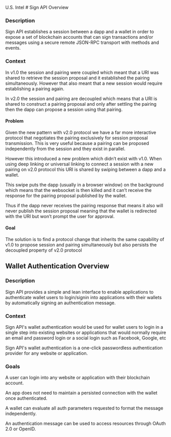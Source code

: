 U.S. Intel # Sign API Overview

### Description

Sign API establishes a session between a dapp and a wallet in order to expose a set of blockchain accounts that can sign transactions and/or messages using a secure remote JSON-RPC transport with methods and events.

### Context

In v1.0 the session and pairing were coupled which meant that a URI was shared to retrieve the session proposal and it established the pairing simultaneously. However that also meant that a new session would require establishing a pairing again.

In v2.0 the session and pairing are decoupled which means that a URI is shared to construct a pairing proposal and only after settling the pairing then the dapp can propose a session using that pairing.

#### Problem

Given the new pattern with v2.0 protocol we have a far more interactive protocol that negotiates the pairing exclusively for session proposal transmission. This is very useful because a pairing can be proposed independently from the session and they exist in parallel.

However this introduced a new problem which didn’t exist with v1.0. When using deep linking or universal linking to connect a session with a new pairing on v2.0 protocol this URI is shared by swiping between a dapp and a wallet.

This swipe puts the dapp (usually in a browser window) on the background which means that the websocket is then killed and it can’t receive the response for the pairing proposal published by the wallet.

Thus if the dapp never receives the pairing response that means it also will never publish the session proposal meaning that the wallet is redirected with the URI but won’t prompt the user for approval.

#### Goal

The solution is to find a protocol change that inherits the same capability of v1.0 to propose session and pairing simultaneously but also persists the decoupled property of v2.0 protocol

## Wallet Authentication Overview

### Description

Sign API provides a simple and lean interface to enable applications to authenticate wallet users to login/signin into applications with their wallets by automatically signing an authentication message.

### Context

Sign API's wallet authentication would be used for wallet users to login in a single step into existing websites or applications that would normally require an email and password login or a social login such as Facebook, Google, etc

Sign API's wallet authentication is a one-click passwordless authentication provider for any website or application.

### Goals

A user can login into any website or application with their blockchain account.

An app does not need to maintain a persisted connection with the wallet once authenticated.

A wallet can evaluate all auth parameters requested to format the message independently.

An authentication message can be used to access resources through OAuth 2.0 or OpenID.
